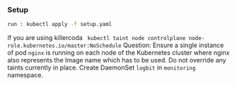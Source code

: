 ### Setup
```sh
run : kubectl apply -f setup.yaml
```
If you are using killercoda ``` kubectl taint node controlplane node-role.kubernetes.io/master:NoSchedule```
Question: Ensure a single instance of pod ```nginx``` is running on each node of the Kubernetes cluster where nginx also represents the Image name which has to be used. Do not override any taints currently in place. Create DaemonSet ```logbit``` in ```monitoring``` namespace.
